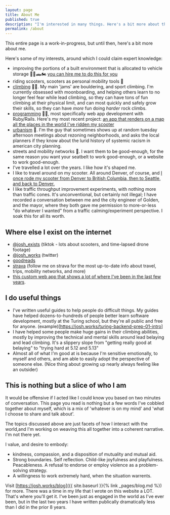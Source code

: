 ```yaml
---
layout: page
title: About Me
published: true
description: "I'm interested in many things. Here's a bit more about them. "
permalink: /about
---
```



This entire page is a work-in-progress, but until then, here's a bit more about me.

Here's some of my interests, around which I could claim expert knowledge:

- improving the portions of a built environment that is allocated to vehicle storage 🚗🚛🛻🏍️ [you can hire me to do this for you](https://josh.works/fix-your-parking)
- riding scooters, scooters as personal mobility tools 🛵
- [climbing](https://josh.works/tags#climbing) 🧗‍♀️. My main 'jams' are bouldering, and sport climbing. I'm currently obsessed with moonboarding, and helping others learn to no longer feel fear while lead climbing, so they can have tons of fun climbing at their physical limit, and can most quickly and safely grow their skills, so they can have _more_ fun doing _harder_ rock climbs. 
- [programming](https://josh.works/tags#programming) 🧑‍💻, most specifically web app development with Ruby/Rails. Here's my most recent project: [an app that renders on a map all the places in the world I've ridden my scooter](https://josh-strava-heatmap.herokuapp.com/)
- [urbanism](https://josh.works/tags#urbanism) 🌆. I'm the guy that sometimes shows up at random tuesday afternoon meetings about rezoning neighborhoods, and asks the local planners if they know about the lurid history of systemic racism in american city planning. 
- streets and mobility networks 🚋. I want them to be good-enough, for the same reason you want your seatbelt to work good-enough, or a website to work good-enough.
- I've travelled a lot over the years. I like how it's shaped me. 
- I like to travel around on my scooter. All around Denver, of course, and [I once rode my scooter from Denver to British Columbia, then to Seattle, and back to Denver.](https://photos.google.com/share/AF1QipN8q_LjvazfURfQUjnI21GQz23_PqlznCQ2fYC6OYCy15AIypU47XTi5S_mPdtaMw?key=N29iaXpDYXI5X2pFVjBUTGpQQmE5TmZTSnYyci1R)
- I like traffic throughput improvement experiments, with nothing more than traffic cones. It's unconventional, but certainly not illegal; I have recorded a conversation between me and the city engineer of Golden, and the mayor, where they both gave me permission to more-or-less "do whatever I wanted" from a traffic calming/experiment perspective. I soak this for all its worth. 


## Where else I exist on the internet

- [@josh_exists](https://www.tiktok.com/@josh_exists) (tiktok - lots about scooters, and time-lapsed drone footage)
- [@josh_works](https://twitter.com/josh_works) (twitter)
- [goodreads](https://www.goodreads.com/user/show/27372191-josh-thompson)
- [strava](https://www.strava.com/athletes/38072598) (follow me on strava for the most up-to-date info about travel, trips, mobility networks, and more)
- [this custom web app that shows a lot of where I've been in the last few years](https://josh-strava-heatmap.herokuapp.com/). 


## I do useful things

- I've written useful guides to help people do difficult things. My guides have helped dozens-to-hundreds of people better learn software development, mostly at the Turing school, but they're all public and free for anyone. (example)[https://josh.works/turing-backend-prep-01-intro]
- I have helped some people make huge gains in their climbing abilities, mostly by improving the technical and mental skills around lead belaying and lead climbing. It's a slippery slope from "getting really good at belaying" to "trying hard at 5.12 and 5.13"
- Almost all of what I'm good at is because I'm sensitive emotionally, to myself and others, and am able to easily adopt the perspective of someone else. (Nice thing about growing up nearly always feeling like an outsider)

## This is nothing but a slice of who I am

It would be offensive if I acted like I could know you based on two minutes of conversation. This page you read is nothing but a few words I've cobbled together about myself, which is a mix of 'whatever is on my mind' and 'what I choose to share and talk about'. 

The topics discussed above are just facets of how I interact with the world,and I'm working on weaving this all together into a coherent narrative. I'm not there yet.

I value, and desire to embody:
- kindness, compassion, and a disposition of mutuality and mutual aid. 
- Strong boundaries. Self reflection. Child-like joyfulness and playfulness. Peacableness. A refusal to endorse or employ violence as a problem-solving strategy.
- A willingness to work extremely hard, when the situation warrents.

Visit [https://josh.works/blog]({{ site.baseurl }}{% link _pages/blog.md %}) for more. There was a time in my life that I wrote on this website a LOT. That's where you'll get it. I've been just as engaged in the world as I've ever been, but in the last two years I have written publically dramatically less than I did in the prior 8 years.
